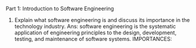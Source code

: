 Part 1: Introduction to Software Engineering
1) Explain what software engineering is and discuss its importance in the technology industry.
Ans: software engineering is the systematic application of engineering principles to the design, development, testing, and maintenance of software systems.
IMPORTANCES: 
